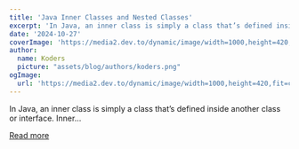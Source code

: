 ```yaml
---
title: 'Java Inner Classes and Nested Classes'
excerpt: 'In Java, an inner class is simply a class that’s defined inside another class or interface. Inner...'
date: '2024-10-27'
coverImage: 'https://media2.dev.to/dynamic/image/width=1000,height=420,fit=cover,gravity=auto,format=auto/https%3A%2F%2Fdev-to-uploads.s3.amazonaws.com%2Fuploads%2Farticles%2Ftdmqct2jqwo2d9qg3t6q.jpg'
author:
  name: Koders
  picture: "assets/blog/authors/koders.png"
ogImage:
  url: 'https://media2.dev.to/dynamic/image/width=1000,height=420,fit=cover,gravity=auto,format=auto/https%3A%2F%2Fdev-to-uploads.s3.amazonaws.com%2Fuploads%2Farticles%2Ftdmqct2jqwo2d9qg3t6q.jpg'
---
```


In Java, an inner class is simply a class that’s defined inside another class or interface. Inner...

[Read more](https://dev.to/dhanush9952/java-inner-classes-and-nested-classes-39a6)

